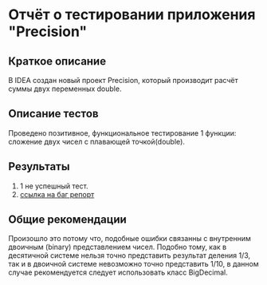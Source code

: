 # Отчёт о тестировании приложения "Precision"

## Краткое описание

В IDEA создан новый проект Precision, который производит расчёт суммы двух переменных double.

## Описание тестов
Проведено позитивное, функциональное тестирование 1 функции: сложение двух чисел с плавающей точкой(double). 

## Результаты

1. 1 не успешный тест.
2. [ссылка на баг репорт]()

## Общие рекомендации
Произошло это потому что, подобные ошибки связанны с внутренним двоичным (binary) представлением чисел.
 Подобно тому, как в десятичной системе нельзя точно представить результат деления 1/3, так и в двоичной системе невозможно точно представить 1/10,  в данном случае  рекомендуется следует использовать класс BigDecimal.
